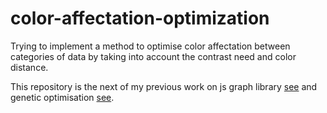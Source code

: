 # color-affectation-optimization
Trying to implement a method to optimise color affectation between categories of data by taking into account the contrast need and color distance.  

This repository is the next of my previous work on js graph library [see](https://github.com/Path3m/test-js-steamgraph) and genetic optimisation [see](https://github.com/Path3m/test-optigen).
